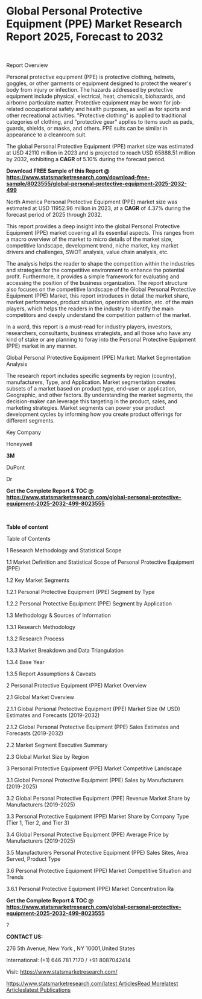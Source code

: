 <h1>Global Personal Protective Equipment (PPE) Market Research Report 2025, Forecast to 2032</h1><br/><p>Report Overview</p>
 
 
 
 <p>Personal protective equipment (PPE) is protective clothing, helmets, goggles, or other garments or equipment designed to protect the wearer&#39;s body from injury or infection. The hazards addressed by protective equipment include physical, electrical, heat, chemicals, biohazards, and airborne particulate matter. Protective equipment may be worn for job-related occupational safety and health purposes, as well as for sports and other recreational activities. "Protective clothing" is applied to traditional categories of clothing, and "protective gear" applies to items such as pads, guards, shields, or masks, and others. PPE suits can be similar in appearance to a cleanroom suit.</p>
 
 
 
 <p>The global Personal Protective Equipment (PPE) market size was estimated at USD 42110 million in 2023 and is projected to reach USD 65888.51 million by 2032, exhibiting a <strong>CAGR</strong> of 5.10% during the forecast period.</p>
 
 
 
 <p><strong>Download FREE Sample of this Report @ <a href="https://www.statsmarketresearch.com/download-free-sample/8023555/global-personal-protective-equipment-2025-2032-499">https://www.statsmarketresearch.com/download-free-sample/8023555/global-personal-protective-equipment-2025-2032-499</a></strong></p>
 
 
 
 <p>North America Personal Protective Equipment (PPE) market size was estimated at USD 11952.96 million in 2023, at a <strong>CAGR</strong> of 4.37% during the forecast period of 2025 through 2032.</p>
 
 
 
 <p>This report provides a deep insight into the global Personal Protective Equipment (PPE) market covering all its essential aspects. This ranges from a macro overview of the market to micro details of the market size, competitive landscape, development trend, niche market, key market drivers and challenges, SWOT analysis, value chain analysis, etc.</p>
 
 
 
 <p>The analysis helps the reader to shape the competition within the industries and strategies for the competitive environment to enhance the potential profit. Furthermore, it provides a simple framework for evaluating and accessing the position of the business organization. The report structure also focuses on the competitive landscape of the Global Personal Protective Equipment (PPE) Market, this report introduces in detail the market share, market performance, product situation, operation situation, etc. of the main players, which helps the readers in the industry to identify the main competitors and deeply understand the competition pattern of the market.</p>
 
 
 
 <p>In a word, this report is a must-read for industry players, investors, researchers, consultants, business strategists, and all those who have any kind of stake or are planning to foray into the Personal Protective Equipment (PPE) market in any manner.</p>
 
 
 
 <p>Global Personal Protective Equipment (PPE) Market: Market Segmentation Analysis</p>
 
 
 
 <p>The research report includes specific segments by region (country), manufacturers, Type, and Application. Market segmentation creates subsets of a market based on product type, end-user or application, Geographic, and other factors. By understanding the market segments, the decision-maker can leverage this targeting in the product, sales, and marketing strategies. Market segments can power your product development cycles by informing how you create product offerings for different segments.</p>
 
 
 
 <p>Key Company</p>
 
 
 
 <p>Honeywell</p>
 
 
 
 <p><strong>3M</strong></p>
 
 
 
 <p>DuPont</p>
 
 
 
 <p>Dr</p>
 
 
 
 <div><b>Get the Complete Report & TOC @ <a href="https://www.statsmarketresearch.com/global-personal-protective-equipment-2025-2032-499-8023555">https://www.statsmarketresearch.com/global-personal-protective-equipment-2025-2032-499-8023555</a></b></div>
 
 
 
 <p><br />
 
 <b>Table of content</b></p>
 
 
 
 <p>Table of Contents<br />
 
 1 Research Methodology and Statistical Scope<br />
 
 1.1 Market Definition and Statistical Scope of Personal Protective Equipment (PPE)<br />
 
 1.2 Key Market Segments<br />
 
 1.2.1 Personal Protective Equipment (PPE) Segment by Type<br />
 
 1.2.2 Personal Protective Equipment (PPE) Segment by Application<br />
 
 1.3 Methodology & Sources of Information<br />
 
 1.3.1 Research Methodology<br />
 
 1.3.2 Research Process<br />
 
 1.3.3 Market Breakdown and Data Triangulation<br />
 
 1.3.4 Base Year<br />
 
 1.3.5 Report Assumptions & Caveats<br />
 
 2 Personal Protective Equipment (PPE) Market Overview<br />
 
 2.1 Global Market Overview<br />
 
 2.1.1 Global Personal Protective Equipment (PPE) Market Size (M USD) Estimates and Forecasts (2019-2032)<br />
 
 2.1.2 Global Personal Protective Equipment (PPE) Sales Estimates and Forecasts (2019-2032)<br />
 
 2.2 Market Segment Executive Summary<br />
 
 2.3 Global Market Size by Region<br />
 
 3 Personal Protective Equipment (PPE) Market Competitive Landscape<br />
 
 3.1 Global Personal Protective Equipment (PPE) Sales by Manufacturers (2019-2025)<br />
 
 3.2 Global Personal Protective Equipment (PPE) Revenue Market Share by Manufacturers (2019-2025)<br />
 
 3.3 Personal Protective Equipment (PPE) Market Share by Company Type (Tier 1, Tier 2, and Tier 3)<br />
 
 3.4 Global Personal Protective Equipment (PPE) Average Price by Manufacturers (2019-2025)<br />
 
 3.5 Manufacturers Personal Protective Equipment (PPE) Sales Sites, Area Served, Product Type<br />
 
 3.6 Personal Protective Equipment (PPE) Market Competitive Situation and Trends<br />
 
 3.6.1 Personal Protective Equipment (PPE) Market Concentration Ra</p>
 
 
 
 <div><b>Get the Complete Report & TOC @ <a href="https://www.statsmarketresearch.com/global-personal-protective-equipment-2025-2032-499-8023555">https://www.statsmarketresearch.com/global-personal-protective-equipment-2025-2032-499-8023555</a></b></div>
 
 
 
 <p>? </p>
 
 
 
 <p><b>CONTACT US:</b><br />
 
 276 5th Avenue, New York , NY 10001,United States<br />
 
 International: (+1) 646 781 7170 / +91 8087042414<br />
 
 Visit: <a href="https://www.statsmarketresearch.com/">https://www.statsmarketresearch.com/</a><br />
 
 <a href="https://gyeongbokgung.com">https://www.statsmarketresearch.com/</a><a href="https://hallyeomaritime.com">latest Articles</a><a href="https://jingwansa.com">Read More</a><a href="https://nguoiviet.jp/">latest Articles</a><a href="https://www.intelmarketresearch.com/">latest Publications</a></p>